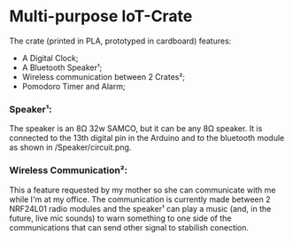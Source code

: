 # Multi-purpose IoT-Crate
The crate (printed in PLA, prototyped in cardboard) features:
 - A Digital Clock;
 - A Bluetooth Speaker¹;
 - Wireless communication between 2 Crates²;
 - Pomodoro Timer and Alarm;


### Speaker¹:
The speaker is an 8Ω 32w SAMCO, but it can be any 8Ω speaker. It is connected to the 13th digital pin in the Arduino and to the bluetooth module as shown in /Speaker/circuit.png.
### Wireless Communication²:
This a feature requested by my mother so she can communicate with me while I'm at my office. The communication is currently made between 2 NRF24L01 radio modules and the speaker¹ can play a music (and, in the future, live mic sounds)
to warn something to one side of the communications that can send other signal to stabilish conection.
